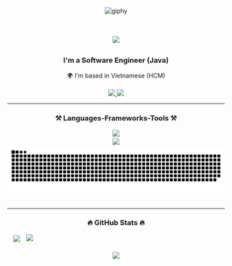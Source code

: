 <div align="center"> <img src="https://media1.giphy.com/media/v1.Y2lkPTc5MGI3NjExdjBma2FmN3R0M3g5amFoNGVlYWk4YzNtdm53N3Jmdjd0dGhkNnpmZSZlcD12MV9pbnRlcm5hbF9naWZfYnlfaWQmY3Q9Zw/iIqmM5tTjmpOB9mpbn/giphy.gif" alt="giphy"> </div>

<h1 align="center">
    <img src="https://readme-typing-svg.herokuapp.com/?font=Righteous&size=35&center=true&vCenter=true&width=500&height=70&duration=4000&lines=Hi+There!+👋;+I'm+Hoang+DLV!;" />
</h1>

<h3 align="center">I'm a Software Engineer (Java)</h3>

<div align="center">
 🌍 I'm based in Vietnamese (HCM)
 </div>
 <br/>
<div align="center"> 
  <a href="mailto:daoleviethoang@gmail.com">
    <img src="https://img.shields.io/badge/Gmail-333333?style=for-the-badge&logo=gmail&logoColor=red" />
  </a>
  <a href="https://www.linkedin.com/in/ho%C3%A0ng-%C4%91%C3%A0o-a061411a4/" target="_blank">
    <img src="https://img.shields.io/badge/LinkedIn-0077B5?style=for-the-badge&logo=linkedin&logoColor=white" target="_blank" />
  </a>
</div>

<hr/>
<h3 align="center">⚒️ Languages-Frameworks-Tools ⚒️</h2>
<div align="center">
    <img src="https://skillicons.dev/icons?i=git,aws,azure,docker,idea,kubernetes" /><br>
  <img src="https://skillicons.dev/icons?i=java,spring,kafka,redis" /><br>
</div>
<div align="center">
  <img alt="snake eating my contributions" src="https://raw.githubusercontent.com/salesp07/salesp07/output/github-contribution-grid-snake.svg" />
  <br/><br/>
</div>
<hr/>
<h3 align="center">🔥 GitHub Stats 🔥</h2>
<div align=center>
  <a href="#" title="daoleviethoang">
    <img width="300" align="center" src="https://github-readme-stats.vercel.app/api/top-langs/?username=daoleviethoang&hide=c%23,powershell,Mathematica,Ruby,Objective-C,Objective-C%2b%2b,Cuda&title_color=61dafb&text_color=ffffff&icon_color=61dafb&bg_color=20232a&langs_count=8&layout=compact&border_color=61dafb&hide_border=true" />
  </a>
  <a href="#" title="daoleviethoang">
    <img align="right" width="460" src="https://github-readme-stats.vercel.app/api?username=daoleviethoang&show_icons=true&theme=dark" />
  </a>
</div>

<h3 align="center">
    <img src="https://readme-typing-svg.herokuapp.com/?font=Righteous&size=25&center=true&vCenter=true&width=500&height=70&duration=4000&lines=Thanks+for+visiting!+✌️;+Shoot+me+a+message+on+Linkedin!;I'm+always+down+to+collab+:)">
</h3>
